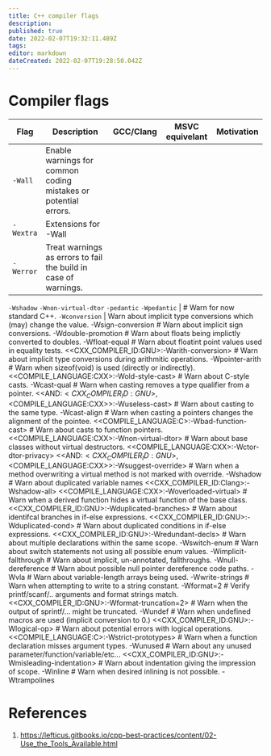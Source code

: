 ```yaml
---
title: C++ compiler flags
description: 
published: true
date: 2022-02-07T19:32:11.489Z
tags: 
editor: markdown
dateCreated: 2022-02-07T19:28:50.042Z
---
```


# Compiler flags

Flag | Description | GCC/Clang | MSVC equivelant | Motivation
--- | --- | --- | --- | ---
`-Wall` | Enable warnings for common coding mistakes or potential errors. |
`-Wextra` | Extensions for -Wall |
`-Werror` | Treat warnings as errors to fail the build in case of warnings.
`-Wshadow`
`-Wnon-virtual-dtor`
`-pedantic`
`-Wpedantic` | # Warn for now standard C++.
`-Wconversion` | Warn about implicit type conversions which (may) change the value.
				-Wsign-conversion									# Warn about implicit sign conversions.
				-Wdouble-promotion									# Warn about floats being implictly converted to doubles.
				-Wfloat-equal										# Warn about floatint point values used in equality tests.
				$<$<CXX_COMPILER_ID:GNU>:-Warith-conversion>		# Warn about implicit type conversions during arithmitic operations.
				-Wpointer-arith										# Warn when sizeof(void) is used (directly or indirectly).
				$<$<COMPILE_LANGUAGE:CXX>:-Wold-style-cast>			# Warn about C-style casts.
				-Wcast-qual											# Warn when casting removes a type qualifier from a pointer.
				$<$<AND:$<CXX_COMPILER_ID:GNU>,$<COMPILE_LANGUAGE:CXX>>:-Wuseless-cast>		# Warn about casting to the same type.
				-Wcast-align										# Warn when casting a pointers changes the alignment of the pointee.
				$<$<COMPILE_LANGUAGE:C>:-Wbad-function-cast>		# Warn about casts to function pointers.
				$<$<COMPILE_LANGUAGE:CXX>:-Wnon-virtual-dtor>		# Warn about base classes without virtual destructors.
				$<$<COMPILE_LANGUAGE:CXX>:-Wctor-dtor-privacy>
				$<$<AND:$<CXX_COMPILER_ID:GNU>,$<COMPILE_LANGUAGE:CXX>>:-Wsuggest-override>	# Warn when a method overwriting a virtual method is not marked with override.
				-Wshadow											# Warn about duplicated variable names
				$<$<CXX_COMPILER_ID:Clang>:-Wshadow-all>
				$<$<COMPILE_LANGUAGE:CXX>:-Woverloaded-virtual>		# Warn when a derived function hides a virtual function of the base class.
				$<$<CXX_COMPILER_ID:GNU>:-Wduplicated-branches>		# Warn about identifcal branches in if-else expressions.
				$<$<CXX_COMPILER_ID:GNU>:-Wduplicated-cond>			# Warn about duplicated conditions in if-else expressions.
				$<$<CXX_COMPILER_ID:GNU>:-Wredundant-decls>			# Warn about multiple declarations within the same scope.
				-Wswitch-enum										# Warn about switch statements not using all possible enum values.
				-Wimplicit-fallthrough								# Warn about implicit, un-annotated, fallthroughs.
				-Wnull-dereference									# Warn about possible null pointer dereference code paths.
				-Wvla												# Warn about variable-length arrays being used.
				-Wwrite-strings										# Warn when attempting to write to a string constant.
				-Wformat=2											# Verify printf/scanf/.. arguments and format strings match.
				$<$<CXX_COMPILER_ID:GNU>:-Wformat-truncation=2>		# Warn when the output of sprintf/... might be truncated.
				-Wundef												# Warn when undefined macros are used (implicit conversion to 0.)
				$<$<CXX_COMPILER_ID:GNU>:-Wlogical-op>				# Warn about potential errors with logical operations.
				$<$<COMPILE_LANGUAGE:C>:-Wstrict-prototypes>		# Warn when a function declaration misses argument types.
				-Wunused											# Warn about any unused parameter/function/variable/etc...
				$<$<CXX_COMPILER_ID:GNU>:-Wmisleading-indentation>	# Warn about indentation giving the impression of scope.
				-Winline											# Warn when desired inlining is not possible.
				-Wtrampolines

# References

1. https://lefticus.gitbooks.io/cpp-best-practices/content/02-Use_the_Tools_Available.html
